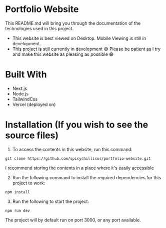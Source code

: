 # Portfolio Website
This README.md will bring you through the documentation of the technologies used in this project.
* This website is best viewed on Desktop. Mobile Viewing is still in development.
* This project is still currently in development 😅 Please be patient as I try and make this website as pleasing as possible 😁

# Built With
- Next.js
- Node.js
- TailwindCss
- Vercel (deployed on)

# Installation (If you wish to see the source files)

1. To access the contents in this website, run this command:
```
git clone https://github.com/spicychillisus/portfolio-website.git
```
I recommend storing the contents in a place where it's easily accessible

2. Run the following command to install the required dependencies for this project to work:
```
npm install
```
3. Run the following to start the project:
```
npm run dev
```
The project will by default run on port 3000, or any port available.